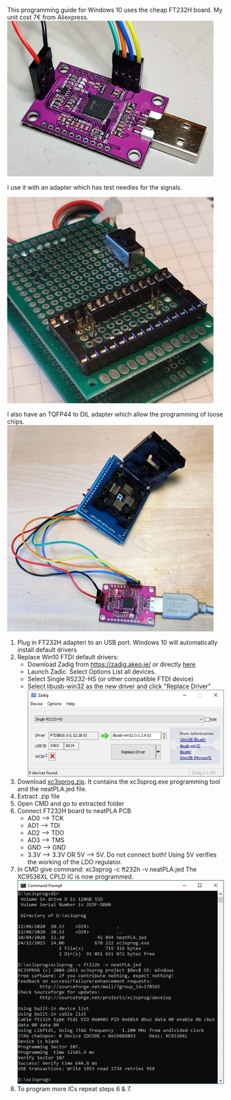 This programming guide for Windows 10 uses the cheap FT232H board. My unit cost 7€ from Aliexpress.
![picture of FT232H board](FT232H_board.jpg)

I use it with an adapter which has test needles for the signals.

![picture of programming adapter](programming_adapter_assembled.jpg)

I also have an TQFP44 to DIL adapter which allow the programming of loose chips.
![picture of programming adapter TQFP44](programming_adapter_TQFP44.jpg)

1. Plug in FT232H adapteri to an USB port. Windows 10 will automatically install default drivers
2. Replace Win10 FTDI default drivers:
	- Download Zadig from https://zadig.akeo.ie/ or directly [here](https://github.com/1c3d1v3r/neatPLA/blob/master/programming/zadig-2.5.exe)
	- Launch Zadic. Select Options List all devices.
	- Select Single RS232-HS (or other compatible FTDI device)
	- Select libusb-win32 as the new driver and click "Replace Driver"
![picture of Zadig window](Zadig.PNG)
3. Download [xc3sprog.zip](https://github.com/1c3d1v3r/neatPLA/blob/master/programming/xc3sprog.zip). It contains the xc3sprog.exe programming tool and the neatPLA.jed file.
4. Extract .zip file
5. Open CMD and go to extracted folder
6. Connect FT232H board to neatPLA PCB
	- AD0 --> TCK
	- AD1 --> TDI
	- AD2 --> TDO
	- AD3 --> TMS
	- GND --> GND
	- 3.3V --> 3.3V OR 5V --> 5V. Do not connect both! Using 5V verifies the working of the LDO regulator.
7. In CMD give command: xc3sprog -c ft232h -v neatPLA.jed
	The XC9536XL CPLD IC is now programmed.
![picture of CMD window](CMD.PNG)
8. To program more ICs repeat steps 6 & 7.
